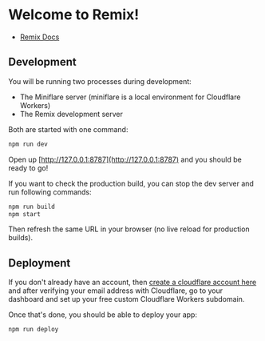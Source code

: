 # Welcome to Remix!

- [Remix Docs](https://remix.run/docs)

## Development

You will be running two processes during development:

- The Miniflare server (miniflare is a local environment for Cloudflare Workers)
- The Remix development server

Both are started with one command:

```sh
npm run dev
```

Open up [http://127.0.0.1:8787](http://127.0.0.1:8787) and you should be ready
to go!

If you want to check the production build, you can stop the dev server and run
following commands:

```sh
npm run build
npm start
```

Then refresh the same URL in your browser (no live reload for production
builds).

## Deployment

If you don't already have an account, then
[create a cloudflare account here](https://dash.cloudflare.com/sign-up) and
after verifying your email address with Cloudflare, go to your dashboard and set
up your free custom Cloudflare Workers subdomain.

Once that's done, you should be able to deploy your app:

```sh
npm run deploy
```
